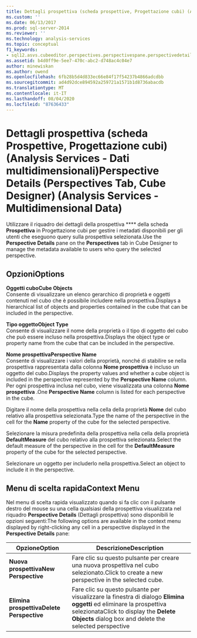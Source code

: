```yaml
---
title: Dettagli prospettiva (scheda prospettive, Progettazione cubi) (Analysis Services-Dati multidimensionali) | Microsoft Docs
ms.custom: ''
ms.date: 06/13/2017
ms.prod: sql-server-2014
ms.reviewer: ''
ms.technology: analysis-services
ms.topic: conceptual
f1_keywords:
- sql12.asvs.cubeeditor.perspectives.perspectivespane.perspectivedetails.f2
ms.assetid: b4d0ff9e-5ee7-470c-abc2-d748ac4c04e7
author: minewiskan
ms.author: owend
ms.openlocfilehash: 6fb28b5d4d833ec66e84f17f54237b4866adcdbb
ms.sourcegitcommit: ad4d92dce894592a259721a1571b1d8736abacdb
ms.translationtype: MT
ms.contentlocale: it-IT
ms.lasthandoff: 08/04/2020
ms.locfileid: "87636433"
---
```

# <a name="perspective-details-perspectives-tab-cube-designer-analysis-services---multidimensional-data"></a><span data-ttu-id="0ca29-102">Dettagli prospettiva (scheda Prospettive, Progettazione cubi) (Analysis Services - Dati multidimensionali)</span><span class="sxs-lookup"><span data-stu-id="0ca29-102">Perspective Details (Perspectives Tab, Cube Designer) (Analysis Services - Multidimensional Data)</span></span>
  <span data-ttu-id="0ca29-103">Utilizzare il riquadro dei dettagli della prospettiva \*\*\*\* della scheda **Prospettiva** in Progettazione cubi per gestire i metadati disponibili per gli utenti che eseguono query sulla prospettiva selezionata.</span><span class="sxs-lookup"><span data-stu-id="0ca29-103">Use the **Perspective Details** pane on the **Perspectives** tab in Cube Designer to manage the metadata available to users who query the selected perspective.</span></span>  
  
## <a name="options"></a><span data-ttu-id="0ca29-104">Opzioni</span><span class="sxs-lookup"><span data-stu-id="0ca29-104">Options</span></span>  
 <span data-ttu-id="0ca29-105">**Oggetti cubo**</span><span class="sxs-lookup"><span data-stu-id="0ca29-105">**Cube Objects**</span></span>  
 <span data-ttu-id="0ca29-106">Consente di visualizzare un elenco gerarchico di proprietà e oggetti contenuti nel cubo che è possibile includere nella prospettiva.</span><span class="sxs-lookup"><span data-stu-id="0ca29-106">Displays a hierarchical list of objects and properties contained in the cube that can be included in the perspective.</span></span>  
  
 <span data-ttu-id="0ca29-107">**Tipo oggetto**</span><span class="sxs-lookup"><span data-stu-id="0ca29-107">**Object Type**</span></span>  
 <span data-ttu-id="0ca29-108">Consente di visualizzare il nome della proprietà o il tipo di oggetto del cubo che può essere incluso nella prospettiva.</span><span class="sxs-lookup"><span data-stu-id="0ca29-108">Displays the object type or property name from the cube that can be included in the perspective.</span></span>  
  
 <span data-ttu-id="0ca29-109">**Nome prospettiva**</span><span class="sxs-lookup"><span data-stu-id="0ca29-109">**Perspective Name**</span></span>  
 <span data-ttu-id="0ca29-110">Consente di visualizzare i valori della proprietà, nonché di stabilire se nella prospettiva rappresentata dalla colonna **Nome prospettiva** è incluso un oggetto del cubo.</span><span class="sxs-lookup"><span data-stu-id="0ca29-110">Displays the property values and whether a cube object is included in the perspective represented by the **Perspective Name** column.</span></span> <span data-ttu-id="0ca29-111">Per ogni prospettiva inclusa nel cubo, viene visualizzata una colonna **Nome prospettiva** .</span><span class="sxs-lookup"><span data-stu-id="0ca29-111">One **Perspective Name** column is listed for each perspective in the cube.</span></span>  
  
 <span data-ttu-id="0ca29-112">Digitare il nome della prospettiva nella cella della proprietà **Nome** del cubo relativo alla prospettiva selezionata.</span><span class="sxs-lookup"><span data-stu-id="0ca29-112">Type the name of the perspective in the cell for the **Name** property of the cube for the selected perspective.</span></span>  
  
 <span data-ttu-id="0ca29-113">Selezionare la misura predefinita della prospettiva nella cella della proprietà **DefaultMeasure** del cubo relativo alla prospettiva selezionata.</span><span class="sxs-lookup"><span data-stu-id="0ca29-113">Select the default measure of the perspective in the cell for the **DefaultMeasure** property of the cube for the selected perspective.</span></span>  
  
 <span data-ttu-id="0ca29-114">Selezionare un oggetto per includerlo nella prospettiva.</span><span class="sxs-lookup"><span data-stu-id="0ca29-114">Select an object to include it in the perspective.</span></span>  
  
## <a name="context-menu"></a><span data-ttu-id="0ca29-115">Menu di scelta rapida</span><span class="sxs-lookup"><span data-stu-id="0ca29-115">Context Menu</span></span>  
 <span data-ttu-id="0ca29-116">Nel menu di scelta rapida visualizzato quando si fa clic con il pulsante destro del mouse su una cella qualsiasi della prospettiva visualizzata nel riquadro **Perspective Details** (Dettagli prospettiva) sono disponibili le opzioni seguenti:</span><span class="sxs-lookup"><span data-stu-id="0ca29-116">The following options are available in the context menu displayed by right-clicking any cell in a perspective displayed in the **Perspective Details** pane:</span></span>  
  
|<span data-ttu-id="0ca29-117">Opzione</span><span class="sxs-lookup"><span data-stu-id="0ca29-117">Option</span></span>|<span data-ttu-id="0ca29-118">Descrizione</span><span class="sxs-lookup"><span data-stu-id="0ca29-118">Description</span></span>|  
|------------|-----------------|  
|<span data-ttu-id="0ca29-119">**Nuova prospettiva**</span><span class="sxs-lookup"><span data-stu-id="0ca29-119">**New Perspective**</span></span>|<span data-ttu-id="0ca29-120">Fare clic su questo pulsante per creare una nuova prospettiva nel cubo selezionato.</span><span class="sxs-lookup"><span data-stu-id="0ca29-120">Click to create a new perspective in the selected cube.</span></span>|  
|<span data-ttu-id="0ca29-121">**Elimina prospettiva**</span><span class="sxs-lookup"><span data-stu-id="0ca29-121">**Delete Perspective**</span></span>|<span data-ttu-id="0ca29-122">Fare clic su questo pulsante per visualizzare la finestra di dialogo **Elimina oggetti** ed eliminare la prospettiva selezionata</span><span class="sxs-lookup"><span data-stu-id="0ca29-122">Click to display the **Delete Objects** dialog box and delete the selected perspective</span></span>|  
  
  
